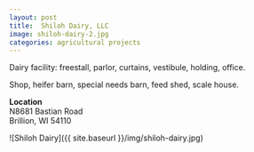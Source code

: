 ```yaml
---
layout: post
title:  Shiloh Dairy, LLC
image: shiloh-dairy-2.jpg
categories: agricultural projects
---
```


Dairy facility: freestall, parlor, curtains, vestibule, holding, office.

Shop, heifer barn, special needs barn, feed shed, scale house.

**Location**  
N8681 Bastian Road  
Brillion, WI 54110

![Shiloh Dairy]({{ site.baseurl }}/img/shiloh-dairy.jpg)